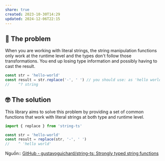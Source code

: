 ```yaml
---
share: true
created: 2023-10-30T14:29
updated: 2024-12-06T22:15
---
```

## 😬 The problem

When you are working with literal strings, the string manipulation functions only work at the runtime level and the types don't follow those transformations. You end up losing type information and possibly having to cast the result.

```ts
const str = 'hello-world'
const result = str.replace('-', ' ') // you should use: as 'hello world'
//    ^? string
```

## 🤓 The solution

This library aims to solve this problem by providing a set of common functions that work with literal strings at both type and runtime level.

```ts
import { replace } from 'string-ts'

const str = 'hello-world'
const result = replace(str, '-', ' ')
//    ^ 'hello world'
```
Nguồn:: [GitHub - gustavoguichard/string-ts: Strongly typed string functions](https://github.com/gustavoguichard/string-ts?tab=readme-ov-file#charat)